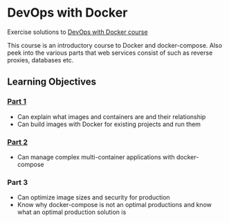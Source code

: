 # DevOps with Docker

Exercise solutions to [DevOps with Docker course](https://devopswithdocker.com/)

This course is an introductory course to Docker and docker-compose. Also peek into the various parts that web services consist of such as reverse proxies, databases etc.

## Learning Objectives

### [Part 1](./part1)

- Can explain what images and containers are and their relationship
- Can build images with Docker for existing projects and run them

### [Part 2](./part2)

- Can manage complex multi-container applications with docker-compose

### Part 3

- Can optimize image sizes and security for production
- Know why docker-compose is not an optimal productions and know what an optimal production solution is
